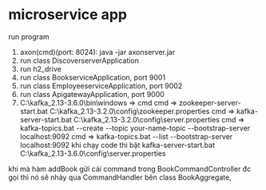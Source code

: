 # microservice app
run program
1. axon(cmd)(port: 8024): java -jar axonserver.jar
2. run class DiscoverserverApplication 
3. run h2_drive
4. run class BookserviceApplication, port 9001
5. run class EmployeeserviceApplication, port 9002
6. run class ApigatewayApplication, port 9000
7. C:\kafka_2.13-3.6.0\bin\windows => cmd 
     cmd => zookeeper-server-start.bat C:\kafka_2.13-3.2.0\config\zookeeper.properties
     cmd => kafka-server-start.bat C:\kafka_2.13-3.2.0\config\server.properties
     cmd => kafka-topics.bat --create --topic your-name-topic --bootstrap-server localhost:9092
     cmd => kafka-topics.bat --list --bootstrap-server localhost:9092
    khi chạy code thì bật kafka-server-start.bat C:\kafka_2.13-3.6.0\config\server.properties
 

khi mà hàm addBook gửi cái command trong BookCommandController đc gọi thì nó sẽ nhảy qua CommandHandler bên class BookAggregate,